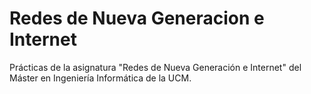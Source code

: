 # Redes de Nueva Generacion e Internet
Prácticas de la asignatura "Redes de Nueva Generación e Internet" del Máster en Ingeniería Informática de la UCM.
